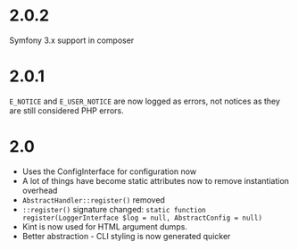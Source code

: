 # 2.0.2 #
Symfony 3.x support in composer

# 2.0.1 #

`E_NOTICE` and `E_USER_NOTICE` are now logged as errors, not notices as they are still considered PHP errors.

# 2.0 #

 - Uses the ConfigInterface for configuration now
 - A lot of things have become static attributes now to remove instantiation overhead
 - `AbstractHandler::register()` removed
 - `::register()` signature changed: `static function register(LoggerInterface $log = null, AbstractConfig = null)`
 - Kint is now used for HTML argument dumps.
 - Better abstraction - CLI styling is now generated quicker
